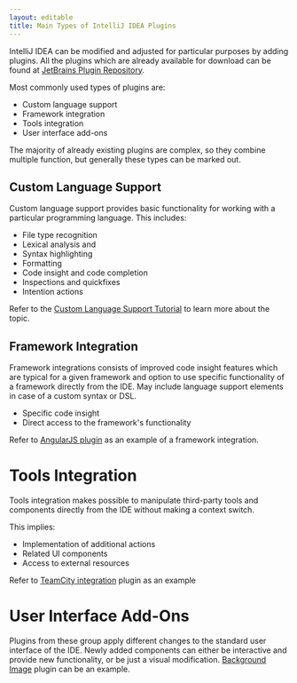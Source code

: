 ```yaml
---
layout: editable
title: Main Types of IntelliJ IDEA Plugins
---
```


IntelliJ IDEA can be modified and adjusted for particular purposes by adding plugins.
All the plugins which are already available for download can be found at 
[JetBrains Plugin Repository](https://plugins.jetbrains.com/).

Most commonly used types of plugins are:

* Custom language support
* Framework integration
* Tools integration
* User interface add-ons

The majority of already existing plugins are complex, so they combine multiple function, but generally these types can be marked out.

## Custom Language Support

Custom language support provides basic functionality for working with a particular programming language. This includes:

* File type recognition
* Lexical analysis and
* Syntax highlighting
* Formatting
* Code insight and code completion
* Inspections and quickfixes
* Intention actions

Refer to the 
[Custom Language Support Tutorial](tutorials/custom_language_support_tutorial.html)
to learn more about the topic.

## Framework Integration
Framework integrations consists of improved code insight features which are typical for a given framework and
option to use specific functionality of a framework directly from the IDE. May include language support elements
in case of a custom syntax or DSL.

* Specific code insight
* Direct access to the framework's functionality

Refer to 
[AngularJS plugin](https://plugins.jetbrains.com/plugin/6971?pr=idea) 
as an example of a framework integration.

# Tools Integration
Tools integration makes possible to manipulate third-party tools and components directly from the IDE without making a context switch.
 
This implies:

* Implementation of additional actions 
* Related UI components
* Access to external resources

Refer to 
[TeamCity integration](https://plugins.jetbrains.com/plugin/1820?pr=idea) 
plugin as an example

# User Interface Add-Ons

Plugins from these group apply different changes to the standard user interface of the IDE. 
Newly added components can either be interactive and provide new functionality, or be just a visual modification.
[Background Image](https://plugins.jetbrains.com/plugin/274?pr=idea) 
plugin can be an example.



